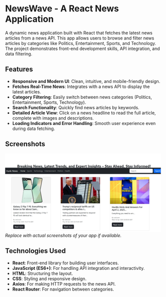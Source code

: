 # NewsWave - A React News Application

A dynamic news application built with React that fetches the latest news articles from a news API. This app allows users to browse and filter news articles by categories like Politics, Entertainment, Sports, and Technology. The project demonstrates front-end development skills, API integration, and data filtering.

## Features

- **Responsive and Modern UI**: Clean, intuitive, and mobile-friendly design.
- **Fetches Real-Time News**: Integrates with a news API to display the latest articles.
- **Category Filtering**: Easily switch between news categories (Politics, Entertainment, Sports, Technology).
- **Search Functionality**: Quickly find news articles by keywords.
- **Detailed Article View**: Click on a news headline to read the full article, complete with images and descriptions.
- **Loading Indicators and Error Handling**: Smooth user experience even during data fetching.

## Screenshots

![Home Page](Screenshot_4-4-2025_143828_news.zynthara.in.jpeg)  
*Replace with actual screenshots of your app if available.*

## Technologies Used

- **React**: Front-end library for building user interfaces.
- **JavaScript (ES6+)**: For handling API integration and interactivity.
- **HTML**: Structuring the layout.
- **CSS**: Styling and responsive design.
- **Axios**: For making HTTP requests to the news API.
- **React Router**: For navigation between categories.
